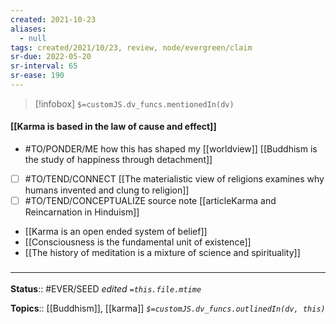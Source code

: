 ```yaml
---
created: 2021-10-23
aliases:
  - null
tags: created/2021/10/23, review, node/evergreen/claim
sr-due: 2022-05-20
sr-interval: 65
sr-ease: 190
---
```

> [!infobox]
`$=customJS.dv_funcs.mentionedIn(dv)`

#### [[Karma is based in the law of cause and effect]] 

- #TO/PONDER/ME how this has shaped my [[worldview]] [[Buddhism is the study of happiness through detachment]]
- [ ] #TO/TEND/CONNECT [[The materialistic view of religions examines why humans invented and clung to religion]]
- [ ] #TO/TEND/CONCEPTUALIZE source note [[articleKarma and Reincarnation in Hinduism]]

- [[Karma is an open ended system of belief]]
- [[Consciousness is the fundamental unit of existence]]
- [[The history of meditation is a mixture of science and spirituality]]

### <hr class="footnote"/>

**Status**:: #EVER/SEED
*edited `=this.file.mtime`*

**Topics**:: [[Buddhism]], [[karma]]
*`$=customJS.dv_funcs.outlinedIn(dv, this)`*
